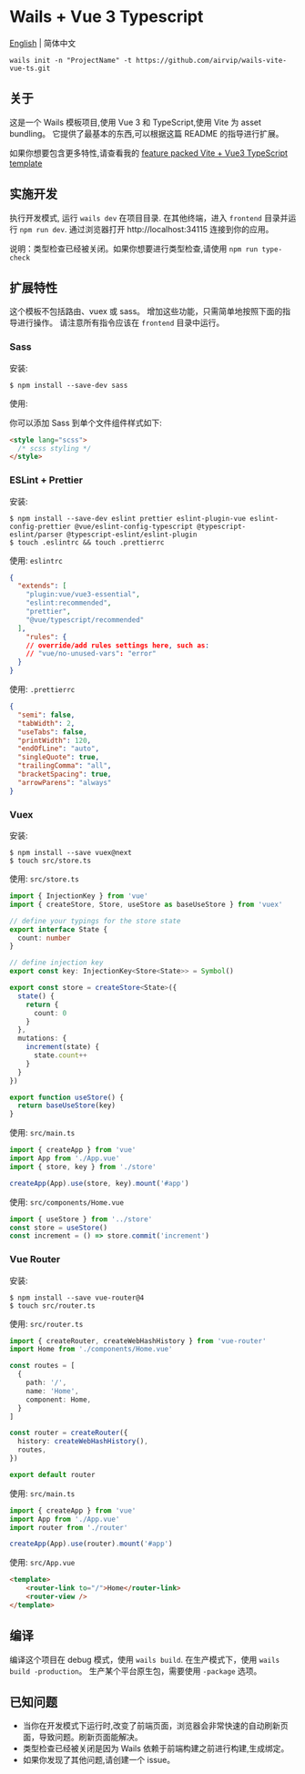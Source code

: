 # Wails + Vue 3 Typescript

[English](README.md) | 简体中文

```shell
wails init -n "ProjectName" -t https://github.com/airvip/wails-vite-vue-ts.git
```

## 关于

这是一个 Wails 模板项目,使用 Vue 3 和 TypeScript,使用 Vite 为 asset bundling。
它提供了最基本的东西,可以根据这篇 README 的指导进行扩展。

如果你想要包含更多特性,请查看我的 [feature packed Vite + Vue3 TypeScript template](https://github.com/airvip/wails-vite-vue-the-works)


## 实施开发

执行开发模式, 运行 `wails dev` 在项目目录. 在其他终端，进入 `frontend`
目录并运行 `npm run dev`. 通过浏览器打开 http://localhost:34115 连接到你的应用。

说明：类型检查已经被关闭。如果你想要进行类型检查,请使用 `npm run type-check`

## 扩展特性

这个模板不包括路由、vuex 或 sass。
增加这些功能，只需简单地按照下面的指导进行操作。
请注意所有指令应该在 `frontend` 目录中运行。

### Sass

安装:
```shell
$ npm install --save-dev sass
```

使用:

你可以添加 Sass 到单个文件组件样式如下:
```html
<style lang="scss">
  /* scss styling */
</style>
```

### ESLint + Prettier

安装:
```shell
$ npm install --save-dev eslint prettier eslint-plugin-vue eslint-config-prettier @vue/eslint-config-typescript @typescript-eslint/parser @typescript-eslint/eslint-plugin
$ touch .eslintrc && touch .prettierrc
```

使用: `eslintrc`
```json
{
  "extends": [
    "plugin:vue/vue3-essential",
    "eslint:recommended",
    "prettier",
    "@vue/typescript/recommended"
  ],
    "rules": {
    // override/add rules settings here, such as:
    // "vue/no-unused-vars": "error"
  }
}
```

使用: `.prettierrc`
```json
{
  "semi": false,
  "tabWidth": 2,
  "useTabs": false,
  "printWidth": 120,
  "endOfLine": "auto",
  "singleQuote": true,
  "trailingComma": "all",
  "bracketSpacing": true,
  "arrowParens": "always"
}
```

### Vuex

安装:
```shell
$ npm install --save vuex@next
$ touch src/store.ts
```

使用: `src/store.ts`
```ts
import { InjectionKey } from 'vue'
import { createStore, Store, useStore as baseUseStore } from 'vuex'

// define your typings for the store state
export interface State {
  count: number
}

// define injection key
export const key: InjectionKey<Store<State>> = Symbol()

export const store = createStore<State>({
  state() {
    return {
      count: 0
    }
  },
  mutations: {
    increment(state) {
      state.count++
    }
  }
})

export function useStore() {
  return baseUseStore(key)
}
```

使用: `src/main.ts`
```ts
import { createApp } from 'vue'
import App from './App.vue'
import { store, key } from './store'

createApp(App).use(store, key).mount('#app')
```

使用: `src/components/Home.vue`
```ts
import { useStore } from '../store'
const store = useStore()
const increment = () => store.commit('increment')
```

### Vue Router

安装:
```shell
$ npm install --save vue-router@4
$ touch src/router.ts
```

使用: `src/router.ts`
```ts
import { createRouter, createWebHashHistory } from 'vue-router'
import Home from './components/Home.vue'

const routes = [
  {
    path: '/',
    name: 'Home',
    component: Home,
  }
]

const router = createRouter({
  history: createWebHashHistory(),
  routes,
})

export default router
```

使用: `src/main.ts`
```ts
import { createApp } from 'vue'
import App from './App.vue'
import router from './router'

createApp(App).use(router).mount('#app')
```

使用: `src/App.vue`
```html
<template>
    <router-link to="/">Home</router-link>
    <router-view />
</template>
```

## 编译 

编译这个项目在 debug 模式，使用 `wails build`. 在生产模式下，使用 `wails build -production`。
生产某个平台原生包，需要使用 `-package` 选项。

## 已知问题

- 当你在开发模式下运行时,改变了前端页面，浏览器会非常快速的自动刷新页面，导致问题。刷新页面能解决。
- 类型检查已经被关闭是因为 Wails 依赖于前端构建之前进行构建,生成绑定。
- 如果你发现了其他问题,请创建一个 issue。